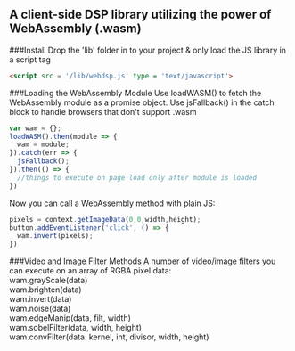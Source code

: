 
## A client-side DSP library utilizing the power of WebAssembly (.wasm)

###Install
Drop the 'lib' folder in to your project & only load the JS  library in a script tag
```html
<script src = '/lib/webdsp.js' type = 'text/javascript'>
```

###Loading the WebAssembly Module
Use loadWASM() to fetch the WebAssembly module as a promise object.
Use jsFallback() in the catch block to handle browsers that don't support .wasm
```javascript
var wam = {};
loadWASM().then(module => {
  wam = module;
}).catch(err => {
  jsFallback();
}).then(() => {
  //things to execute on page load only after module is loaded
})
```

Now you can call a WebAssembly method with plain JS:
```javascript
pixels = context.getImageData(0,0,width,height);
button.addEventListener('click', () => {
  wam.invert(pixels);
})
```
###Video and Image Filter Methods
A number of video/image filters you can execute on an array of RGBA pixel data: <br>
wam.grayScale(data) <br>
wam.brighten(data) <br>
wam.invert(data) <br>
wam.noise(data) <br>
wam.edgeManip(data, filt, width) <br>
wam.sobelFilter(data, width, height) <br>
wam.convFilter(data. kernel, int, divisor, width, height)
